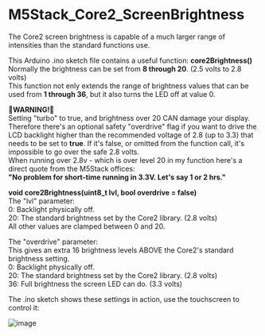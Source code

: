 
# M5Stack_Core2_ScreenBrightness
The Core2 screen brightness is capable of a much larger range of intensities than the standard functions use.

This Arduino .ino sketch file contains a useful function: **core2Brightness()**                   
Normally the brightness can be set from **8 through 20**. (2.5 volts to 2.8 volts)                         
This function not enly extends the range of brightness values that can be used from **1 through 36**, but it also turns the LED off at value 0.                      


**🔴WARNING!🔴**  
Setting "turbo" to true, and brightness over 20 CAN damage your display.              
Therefore there's an optional safety "overdrive" flag if you want to drive the LCD backlight higher than the recommended voltage of 2.8 (up to 3.3) that needs to be set to **true**. If it's false, or omitted from the function call, it's impossible to go over the safe 2.8 volts.           
When running over 2.8v - which is over level 20 in my function here's a direct quote from the M5Stack offices:               
**"No problem for short-time running in 3.3V. Let's say 1 or 2 hrs."**

 **void core2Brightness(uint8_t lvl, bool overdrive = false)**        
The "lvl" parameter:         
0: Backlight physically off.  
20: The standard brightness set by the Core2 library. (2.8 volts)         
All other values are clamped between 0 and 20.


The "overdrive" parameter:         
This gives an extra 16 brightness levels ABOVE the Core2's standard brightness setting.        
0: Backlight physically off.         
20: The standard brightness set by the Core2 library. (2.8 volts)      
36: Full brightness the screen LED can do. (3.3 volts)       
 

The .ino sketch shows these settings in action, use the touchscreen to control it:

![image](https://user-images.githubusercontent.com/1586332/128866190-4e3f69bd-8aa7-40ec-92f7-ed0894d540bc.png)
